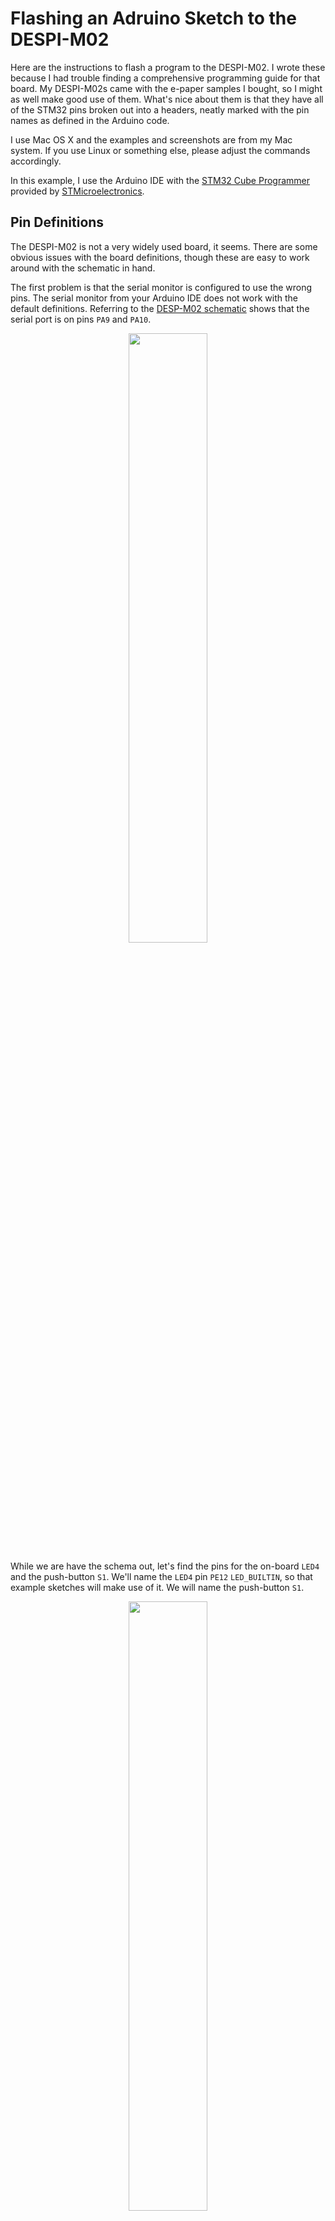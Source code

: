 # Flashing an Adruino Sketch to the DESPI-M02 

Here are the instructions to flash a program to the DESPI-M02. I wrote these
because I had trouble finding a comprehensive programming guide for that board.
My DESPI-M02s came with the e-paper samples I bought, so I might as well make
good use of them. What's nice about them is that they have all of the STM32 pins
broken out into a headers, neatly marked with the pin names as defined in the
Arduino code.

I use Mac OS X and the examples and screenshots are from my Mac system. If you
use Linux or something else, please adjust the commands accordingly.

In this example, I use the Arduino IDE with the
[STM32 Cube Programmer](https://www.st.com/en/development-tools/stm32cubeprog.html)
provided by [STMicroelectronics](https://st.com/).

## Pin Definitions
The DESPI-M02 is not a very widely used board, it seems. There are some obvious
issues with the board definitions, though these are easy to work around with the
schematic in hand.

The first problem is that the serial monitor is configured to use the wrong
pins. The serial monitor from your Arduino IDE does not work with the default
definitions. Referring to the
[DESP-M02 schematic](https://www.good-display.com/companyfile/DESPI-M02-SCH-31.html)
shows that the serial port is on pins `PA9` and `PA10`.

<p align="center" width="100%">
    <img width="50%" src="images/schematic-rx-tx.png">
</p>

While we are have the schema out, let's find the pins for the on-board `LED4`
and the push-button `S1`. We'll name the `LED4` pin `PE12` `LED_BUILTIN`, so
that example sketches will make use of it. We will name the push-button `S1`.

<p align="center" width="100%">
    <img width="50%" src="images/schematic-led4-s1.png">
</p>

```C++
#define PIN_SERIAL_TX PA9   // on-board UART TX pin
#define PIN_SERIAL_RX PA10  // on-board UART RX pin
#define S1 PE11             // the on-board bush-button
#define LED_BUILTIN PE12    // the only controllable, on-board LED
```

The serial interface is already configured by the time we are ready to call
`Serial.begin(...)`. Before we can do so, we have to explicitly set the `TX` and
`RX` pin numbers.

```C++
Serial.setTx(PIN_SERIAL_TX);
Serial.setRx(PIN_SERIAL_RX);
Serial.begin(57600);
```

A complete working example, with all these components in use, can be found in
[despi-m02-arduino.ino](despi-m02-arduino.ino).

## Installing the STM32 Cube Programmer
Installing STM32 Cube Programmer can be a little hit-and-miss. Some people
complain it is really difficult to install, but on my machine it installed
without a hitch.

At any rate, it starts by picking the right package for your operating system
from the
[STM32 Cube Programmer download page](https://www.st.com/en/development-tools/stm32cubeprog.html).

If you prefer to use open source tools, or if you get horribly stuck installing
the Cube Programmer, you can also use the `stm32flash` command line tool. This
is detailed under [Flash using `stm32flash`](#flash-using-stm32flash), below.

## Arduino Tools Setup

Next, set up the board and programmer details in the Arduino Tools menu. Connect
your computer and the board using a micro-USB cable. Select `Generic STM32F1
series` as the board and pick the right serial port for your device. In my case
that is `/dev/cu.usbserial-110`, but you will see something else, I expect.

Then detail the configuration by selecting `Generic F103VETx` as the "Board part
number". You can find this by looking at the CPU markings, as highlighted in the
image below. If your board has a different processor, change the board part
number accordingly.

<p align="center" width="100%">
    <img width="30%" src="images/chip.png">
</p>

Finally change the "Upload method" to using STM's Cube Programmer for serial
ports. Note the "(Serial)" qualification in the name. With that done, here is a
screenshot of what your tools configuration might look like.

<p align="center" width="100%">
    <img width="80%" src="images/tools-config.png">
</p>

## Entering Flash Mode

To program the board, you first have to switch it into flash mode. For STM32
chips, this is done by pulling pin `boot0` high while the chip powers up. On the
board schematic, we can see that this is made available as header `P12`.

<p align="center" width="100%">
    <img width="50%" src="images/schematic-boot0.png">
</p>

To enter flash mode, bridge header `P12` with a jumper and toggle the board
power with switch `P1`. After losing the jumper in the mess on my desk a few
times, I simply bridge `P12` using a screwdriver or even a teaspoon. Crude but
effective.

<p align="center" width="100%">
    <img width="50%" src="images/enable-flash-mode.png">
</p>

Don't forget to remove the `P12` jumper after flashing.

With that, you can program your DESPI-M02 board as you would any other.

## Compiling and Flashing from the Command Line
If you like to use scripts, you can use the Arduino command line to compile and
flash your program. With the Arduino IDE set up, that is actually quite easy.
The main task is to determine your board's Fully Qualified Board Name (FQBN).
This is a bit of a misnomer, since the FQBN is also used to pass tool
configuration arguments into the toolchain.

For the DESPI-M02, the FQBN is `STMicroelectronics:stm32:GenF1:pnum=GENERIC_F103VETX,upload_method=serialMethod`.
The easiest way of getting the FQBN is to set up the Arduino IDE correcty,
enable verbose compiler output and look at the very first line that is printed
when you compile. In my case that line reads `FQBN:
STMicroelectronics:stm32:GenF1:pnum=GENERIC_F103VETX,upload_method=serialMethod`.

You may recognise some of the parts of the FQBN from the tools menu setup that
we discussed earlier. For example, the `pnum` clearly refers to the board part
number and the `upload_method` instructs Cube to use the serial port directly.

The compiler output also prints other things that are good to know, such as the
GCC triplet of the cross compiler. Handy to know if you ever want to program
your board using Rust, for example. For the DESPI-M02 that triplet is
`arm-none-eabi`.

With the FQBN, we can compile and flash this board using the following commands:

```sh
arduino-cli compile -v --fqbn STMicroelectronics:stm32:GenF1:pnum=GENERIC_F103VETX,upload_method=serialMethod despi-m02-arduino.ino
arduino-cli upload -v -t -p /dev/cu.usbserial-110 --fqbn STMicroelectronics:stm32:GenF1:pnum=GENERIC_F103VETX,upload_method=serialMethod despi-m02-arduino.ino
```

## Flash using `stm32flash`

If you want an alternative to the STM's Cube Programmer, you can also use
`stm32flash` to write the compiled binary to the board. I have not found a way
to have the Arduino IDE use `stm32flash`, so this description is for the command
line only.

First install `stm32flash` using `brew` (assuming you are on a Mac):

```sh
brew install stm32flash
```

Once installed, you can compile the code using the Arduino command line tool.
While compiling, it is easier to specify where you want the compiler to store
the generated binaries. Otherwise you would have to find it in some cache
somewhere. The `--build-path` option to `arduino-cli` allows us to specify where
the output goes. Let's say we put the compiled code into `target`.

We can then put the board into flash mode and call the programmer to flash the
binary from the `target` directory, as shown below.

```sh
arduino-cli compile -v --build-path target --fqbn STMicroelectronics:stm32:GenF1:pnum=GENERIC_F103VETX despi-m02-arduino.ino
stm32flash -w target/despi-m02-arduino.ino.bin -v -g 0x0 /dev/cu.usbserial-110
```

We omit the `upload_method` from the FQBN, since that is an option that is
specific to the Cube Programmer.

The `-g 0x0` command to `stm32flash` tells the programmer to start your program
after flashing it. Specifically, it tells your board to start running at flash
address 0x0.

Hope this helps.

--
